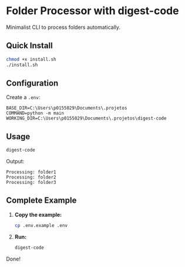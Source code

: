 # Folder Processor with digest-code

Minimalist CLI to process folders automatically.

## Quick Install

```bash
chmod +x install.sh
./install.sh
```

## Configuration

Create a `.env`:

```env
BASE_DIR=C:\Users\p0155029\Documents\.projetos
COMMAND=python -m main
WORKING_DIR=C:\Users\p0155029\Documents\.projetos\digest-code
```

## Usage

```bash
digest-code
```

Output:
```
Processing: folder1
Processing: folder2
Processing: folder3
```

## Complete Example

1. **Copy the example:**
   ```bash
   cp .env.example .env
   ```

2. **Run:**
   ```bash
   digest-code
   ```

Done!